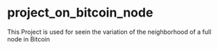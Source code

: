 # project_on_bitcoin_node

This Project is used for seein the variation of the neighborhood of a full node in Bitcoin
